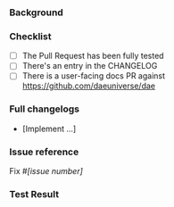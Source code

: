 <!-- NOTE: Please read the CONTRIBUTING.md guidelines before submitting your patch, and ensure you followed them all: https://github.com/daeuniverse/dae/blob/master/CONTRIBUTING.md -->

### Background

<!--- Why is this change required? What problem does it solve? -->

### Checklist

- [ ] The Pull Request has been fully tested
- [ ] There's an entry in the CHANGELOG
- [ ] There is a user-facing docs PR against https://github.com/daeuniverse/dae

### Full changelogs

- [Implement ...]

### Issue reference

<!--- If it fixes an open issue, please link to the issue here. -->

Fix #_[issue number]_

### Test Result

<!--- Attach test result here. -->
